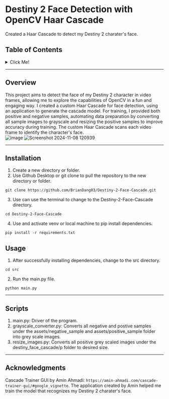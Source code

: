# Destiny 2 Face Detection with OpenCV Haar Cascade 

Created a Haar Cascade to detect my Destiny 2 charater's face.

## Table of Contents
<details>
  <summary>Click Me!</summary>
  
- [Overview](#overview)
- [Installation](#installation)
- [Usage](#usage)
- [Features](#features)
- [Acknowledgments](#acknowledgments)

</details>

---

## Overview
This project aims to detect the face of my Destiny 2 character in video frames, allowing me to explore the capabilities of OpenCV in a fun and engaging way. I created a custom Haar Cascade for face detection, using an application to generate the cascade model. For training, I provided both positive and negative samples, automating data preparation by converting all sample images to grayscale and resizing the positive samples to improve accuracy during training. The custom Haar Cascade scans each video frame to identify the character's face.     
![image](https://github.com/user-attachments/assets/2ce41da6-8c15-4264-836b-3a627c2fe187)
![Screenshot 2024-11-08 120939](https://github.com/user-attachments/assets/4e13d20f-8c9a-41da-8eaf-7c111f6d0289)

---

## Installation
1. Create a new directory or folder.
2. Use Github Desktop or git clone to pull the repository to the new directory or folder.
```
git clone https://github.com/BrianDang03/Destiny-2-Face-Cascade.git
```
3. Use can use the terminal to change to the Destiny-2-Face-Cascade directory. 
```
cd Destiny-2-Face-Cascade
```  
4. Use and activate venv or local machine to pip install dependencies.
```
pip install -r requirements.txt
```

## Usage

1. After successfully installing dependencies, change to the src directory.
```
cd src
```

2.  Run the main.py file.
```
python main.py
```

---

## Scripts
1. main.py: Driver of the program.
2. grayscale_converter.py: Converts all negative and postive samples under the assets/negative_sample and assets/positive_sample folder into grey scale images.
3. resize_images.py: Converts all positive grey scaled images under the destiny_face_cascade/p folder to desired size.
    
---

## Acknowledgments
Cascade Trainer GUI by Amin Ahmadi: ```https://amin-ahmadi.com/cascade-trainer-gui/#google_vignette```. The application created by Amin helped me train the model that recognizes my Destiny 2 charater's face.    

